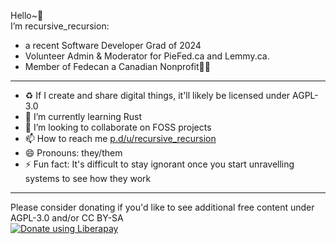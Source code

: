Hello~👋  
I’m recursive_recursion:
  - a recent Software Developer Grad of 2024  
  - Volunteer Admin & Moderator for PieFed.ca and Lemmy.ca.
  - Member of Fedecan a Canadian Nonprofit🤗🍁
---
- ♻️ If I create and share digital things, it'll likely be licensed under AGPL-3.0
- 🌱 I’m currently learning Rust
- 💞️ I’m looking to collaborate on FOSS projects
- 📫 How to reach me [p.d/u/recursive_recursion](https://piefed.ca/u/recursive_recursion)
- 😄 Pronouns: they/them
- ⚡ Fun fact: It's difficult to stay ignorant once you start unravelling systems to see how they work
---

Please consider donating if you'd like to see additional free content under AGPL-3.0 and/or CC BY-SA  
<noscript><a href="https://liberapay.com/recursive_recursion/donate"><img alt="Donate using Liberapay" src="https://liberapay.com/assets/widgets/donate.svg"></a></noscript>

<!---
recursiveAdaption/recursiveAdaption is a ✨ special ✨ repository because its `README.md` (this file) appears on your GitHub profile.
You can click the Preview link to take a look at your changes.
--->
